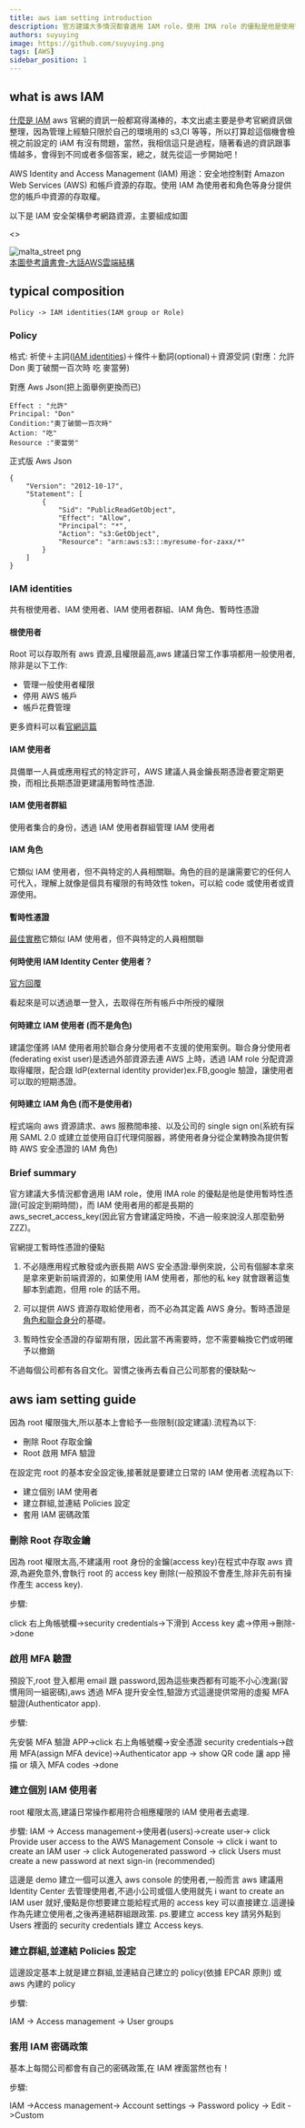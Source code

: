 ```yaml
---
title: aws iam setting introduction
description: 官方建議大多情況都會適用 IAM role，使用 IMA role 的優點是他是使用暫時性憑證(可設定到期時間)，而 IAM 使用者用的都是長期的 aws_secret_access_key(因此官方會建議定時換，不過一般來說沒人那麼勤勞 ZZZ)。
authors: suyuying
image: https://github.com/suyuying.png
tags: [AWS]
sidebar_position: 1
---
```


## what is aws IAM

[什麼是 IAM](https://docs.aws.amazon.com/zh_tw/IAM/latest/UserGuide/service_code_examples.html) aws 官網的資訊一般都寫得滿棒的，本文出處主要是參考官網資訊做整理，因為管理上經驗只限於自己的環境用的 s3,CI 等等，所以打算趁這個機會檢視之前設定的 iAM 有沒有問題，當然，我相信這只是過程，隨著看過的資訊跟事情越多，會得到不同或者多個答案，總之，就先從這一步開始吧！

AWS Identity and Access Management (IAM) 用途：安全地控制對 Amazon Web Services (AWS) 和帳戶資源的存取。使用 IAM 為使用者和角色等身分提供您的帳戶中資源的存取權。

<!--truncate-->

以下是 IAM 安全架構參考網路資源，主要組成如圖

<>

  <div style={{ display: "flex", justifyContent: "center" }}>
    <img
      src={require("./iam-structure.png").default}
      alt="malta_street png"
    />
    
  </div>
  <div className="text-center"><a href="https://hackmd.io/@study-group-aws-book/HkhQ2BlRP" target="_blank" >本圖參考讀書會-大話AWS雲端結構
</a></div>
</>

## typical composition

```
Policy -> IAM identities(IAM group or Role)
```

### Policy

格式: 祈使＋主詞([IAM identities](#iam-identities))＋條件＋動詞(optional)＋資源受詞 (對應：允許 Don 奧丁破關一百次時 吃 麥當勞)

對應 Aws Json(把上面舉例更換而已)

```
Effect : "允許"
Principal: "Don"
Condition:"奧丁破關一百次時"
Action: "吃"
Resource :"麥當勞"
```

正式版 Aws Json

```
{
    "Version": "2012-10-17",
    "Statement": [
        {
            "Sid": "PublicReadGetObject",
            "Effect": "Allow",
            "Principal": "*",
            "Action": "s3:GetObject",
            "Resource": "arn:aws:s3:::myresume-for-zaxx/*"
        }
    ]
}
```

### IAM identities

共有根使用者、IAM 使用者、IAM 使用者群組、IAM 角色、暫時性憑證

#### 根使用者

Root 可以存取所有 aws 資源,且權限最高,aws 建議日常工作事項都用一般使用者,除非是以下工作:

- 管理一般使用者權限
- 停用 AWS 帳戶
- 帳戶花費管理

更多資料可以看[官網這篇](https://docs.aws.amazon.com/accounts/latest/reference/root-user-tasks.html)

#### IAM 使用者

具備單一人員或應用程式的特定許可，AWS 建議人員金鑰長期憑證者要定期更換，而相比長期憑證更建議用暫時性憑證.

#### IAM 使用者群組

使用者集合的身份，透過 IAM 使用者群組管理 IAM 使用者

#### IAM 角色

它類似 IAM 使用者，但不與特定的人員相關聯。角色的目的是讓需要它的任何人可代入，理解上就像是個具有權限的有時效性 token，可以給 code 或使用者或資源使用。

#### 暫時性憑證

[最佳實務](https://docs.aws.amazon.com/zh_tw/IAM/latest/UserGuide/best-practices.html)它類似 IAM 使用者，但不與特定的人員相關聯

#### 何時使用 IAM Identity Center 使用者？

[官方回覆](https://docs.aws.amazon.com/zh_tw/IAM/latest/UserGuide/id.html#id_temp-creds)

看起來是可以透過單一登入，去取得在所有帳戶中所授的權限

#### 何時建立 IAM 使用者 (而不是角色)

建議您僅將 IAM 使用者用於聯合身分使用者不支援的使用案例。聯合身分使用者(federating exist user)是透過外部資源去連 AWS 上時，透過 IAM role 分配資源取得權限，配合跟 ldP(external identity provider)ex.FB,google 驗證，讓使用者可以取的短期憑證。

#### 何時建立 IAM 角色 (而不是使用者)

程式端向 aws 資源請求、aws 服務間串接、以及公司的 single sign on(系統有採用 SAML 2.0 或建立並使用自訂代理伺服器，將使用者身分從企業轉換為提供暫時 AWS 安全憑證的 IAM 角色)

### Brief summary

官方建議大多情況都會適用 IAM role，使用 IMA role 的優點是他是使用暫時性憑證(可設定到期時間)，而 IAM 使用者用的都是長期的 aws_secret_access_key(因此官方會建議定時換，不過一般來說沒人那麼勤勞 ZZZ)。

官網提工暫時性憑證的優點

1. 不必隨應用程式散發或內嵌長期 AWS 安全憑證:舉例來說，公司有個腳本拿來是拿來更新前端資源的，如果使用 IAM 使用者，那他的私 key 就會跟著這隻腳本到處跑，但用 role 的話不用。

2. 可以提供 AWS 資源存取給使用者，而不必為其定義 AWS 身分。暫時憑證是[角色和聯合身分](https://docs.aws.amazon.com/zh_tw/IAM/latest/UserGuide/id_roles.html)的基礎。

3. 暫時性安全憑證的存留期有限，因此當不再需要時，您不需要輪換它們或明確予以撤銷

不過每個公司都有各自文化。習慣之後再去看自己公司那套的優缺點～

## aws iam setting guide

因為 root 權限強大,所以基本上會給予一些限制(設定建議).流程為以下:

- 刪除 Root 存取金鑰
- Root 啟用 MFA 驗證

在設定完 root 的基本安全設定後,接著就是要建立日常的 IAM 使用者.流程為以下:

- 建立個別 IAM 使用者
- 建立群組,並連結 Policies 設定
- 套用 IAM 密碼政策

### 刪除 Root 存取金鑰

因為 root 權限太高,不建議用 root 身份的金鑰(access key)在程式中存取 aws 資源,為避免意外,會執行 root 的 access key 刪除(一般預設不會產生,除非先前有操作產生 access key).

步驟:

click 右上角帳號欄->security credentials->下滑到 Access key 處->停用->刪除->done

### 啟用 MFA 驗證

預設下,root 登入都用 email 跟 password,因為這些東西都有可能不小心洩漏(習慣用同一組密碼),aws 透過 MFA 提升安全性,驗證方式這邊提供常用的虛擬 MFA 驗證(Authenticator app).

步驟:

先安裝 MFA 驗證 APP->click 右上角帳號欄->安全憑證 security credentials->啟用 MFA(assign MFA device)->Authenticator app -> show QR code 讓 app 掃描 or 填入 MFA codes ->done

### 建立個別 IAM 使用者

root 權限太高,建議日常操作都用符合相應權限的 IAM 使用者去處理.

步驟:
IAM -> Access management->使用者(users)->create user-> click Provide user access to the AWS Management Console -> click i want to create an IAM user -> click Autogenerated password -> click Users must create a new password at next sign-in (recommended)

這邊是 demo 建立一個可以進入 aws console 的使用者,一般而言 aws 建議用 Identity Center 去管理使用者,不過小公司或個人使用就先 i want to create an IAM user 就好,優點是你想要建立能給程式用的 access key 可以直接建立.這邊操作為先建立使用者,之後再連結群組跟政策. ps.要建立 access key 請另外點到 Users 裡面的 security credentials 建立 Access keys.

### 建立群組,並連結 Policies 設定

這邊設定基本上就是建立群組,並連結自己建立的 policy(依據 EPCAR 原則) 或 aws 內建的 policy

步驟:

IAM -> Access management -> User groups

### 套用 IAM 密碼政策

基本上每間公司都會有自己的密碼政策,在 IAM 裡面當然也有！

步驟:

IAM ->Access management-> Account settings -> Password policy -> Edit ->Custom
